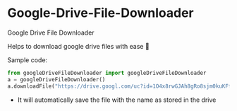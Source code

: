 # Google-Drive-File-Downloader
Google Drive File Downloader


Helps to download google drive files with ease 🎉


Sample code:

```python
from googleDriveFileDownloader import googleDriveFileDownloader
a = googleDriveFileDownloader()
a.downloadFile("https://drive.googl.com/uc?id=1O4x8rwGJAh8gRo8sjm0kuKFf6vCEm93G&export=download")
```

* It will automatically save the file with the name as stored in the drive
